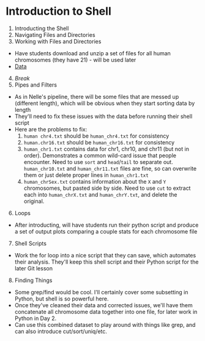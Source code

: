 # Introduction to Shell

1. Introducting the Shell
2. Navigating Files and Directories
3. Working with Files and Directories
  - Have students download and unzip a set of files for all human chromosomes (they have 21) - will be used later
  - [Data](https://github.com/darencard/2016-12-09-ucsf_Python/blob/gh-pages/workshop/01_day/01_pm/data/human_window_stats_sab.zip?raw=true)
4. *Break*
5. Pipes and Filters
  - As in Nelle's pipeline, there will be some files that are messed up (different length), which will be obvious when they start sorting data by length
  - They'll need to fix these issues with the data before running their shell script
  - Here are the problems to fix:
    1. `human chr4.txt` should be `human_chr4.txt` for consistency
    2. `human.chr16.txt` should be `human_chr16.txt` for consistency
    3. `human_chr1.txt` contains data for chr1, chr10, and chr11 (but not in order). Demonstrates a common wild-card issue that people encounter. Need to use `sort` and `head`/`tail` to separate out. `human_chr10.txt` and `human_chr11.txt` files are fine, so can overwrite them or just delete proper lines in `human_chr1.txt`
    4. `human_chrSex.txt` contains information about the `X` and `Y` chromosomes, but pasted side by side. Need to use `cut` to extract each into `human_chrX.txt` and `human_chrY.txt`, and delete the original.
6. Loops
  - After introducting, will have students run their python script and produce a set of output plots comparing a couple stats for each chromosome file
7. Shell Scripts
  - Work the for loop into a nice script that they can save, which automates their analysis. They'll keep this shell script and their Python script for the later Git lesson
8. Finding Things
  - Some grep/find would be cool. I'll certainly cover some subsetting in Python, but shell is so powerful here.
  - Once they've cleaned their data and corrected issues, we'll have them concatenate all chromosome data together into one file, for later work in Python in Day 2.
  - Can use this combined dataset to play around with things like grep, and can also introduce cut/sort/uniq/etc.
